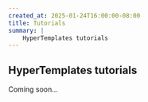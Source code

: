 ```yaml
---
created_at: 2025-01-24T16:00:00-08:00
title: Tutorials
summary: |
    HyperTemplates tutorials
---
```


## HyperTemplates tutorials

Coming soon...

